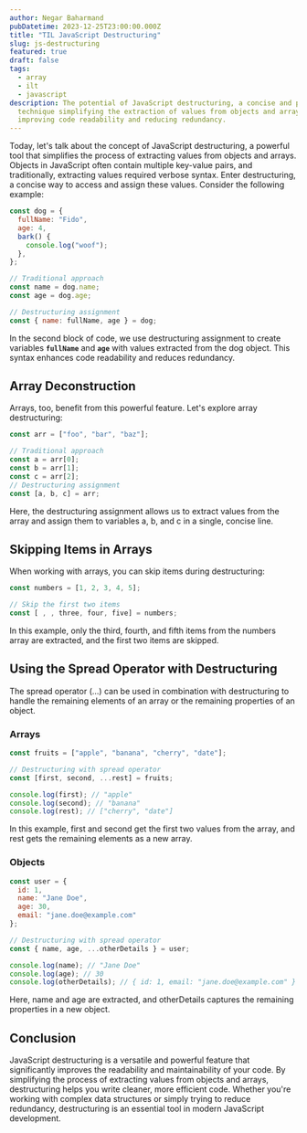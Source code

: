 ```yaml
---
author: Negar Baharmand
pubDatetime: 2023-12-25T23:00:00.000Z
title: "TIL JavaScript Destructuring"
slug: js-destructuring
featured: true
draft: false
tags:
  - array
  - ilt
  - javascript
description: The potential of JavaScript destructuring, a concise and powerful
  technique simplifying the extraction of values from objects and arrays,
  improving code readability and reducing redundancy.
---
```


Today, let's talk about the concept of JavaScript destructuring, a powerful tool that simplifies the process of extracting values from objects and arrays.
Objects in JavaScript often contain multiple key-value pairs, and traditionally, extracting values required verbose syntax. Enter destructuring, a concise way to access and assign these values. Consider the following example:

```javascript
const dog = {
  fullName: "Fido",
  age: 4,
  bark() {
    console.log("woof");
  },
};

// Traditional approach
const name = dog.name;
const age = dog.age;

// Destructuring assignment
const { name: fullName, age } = dog;
```

In the second block of code, we use destructuring assignment to create variables **`fullName`** and **`age`** with values extracted from the dog object. This syntax enhances code readability and reduces redundancy.

## Array Deconstruction

Arrays, too, benefit from this powerful feature. Let's explore array destructuring:

```javascript
const arr = ["foo", "bar", "baz"];

// Traditional approach
const a = arr[0];
const b = arr[1];
const c = arr[2];
// Destructuring assignment
const [a, b, c] = arr;
```
Here, the destructuring assignment allows us to extract values from the array and assign them to variables a, b, and c in a single, concise line.

## Skipping Items in Arrays
When working with arrays, you can skip items during destructuring:

```javascript
const numbers = [1, 2, 3, 4, 5];

// Skip the first two items
const [ , , three, four, five] = numbers;
```
In this example, only the third, fourth, and fifth items from the numbers array are extracted, and the first two items are skipped.

## Using the Spread Operator with Destructuring
The spread operator (...) can be used in combination with destructuring to handle the remaining elements of an array or the remaining properties of an object.

### Arrays
```javascript
const fruits = ["apple", "banana", "cherry", "date"];

// Destructuring with spread operator
const [first, second, ...rest] = fruits;

console.log(first); // "apple"
console.log(second); // "banana"
console.log(rest); // ["cherry", "date"]

```
In this example, first and second get the first two values from the array, and rest gets the remaining elements as a new array.

### Objects
```javascript
const user = {
  id: 1,
  name: "Jane Doe",
  age: 30,
  email: "jane.doe@example.com"
};

// Destructuring with spread operator
const { name, age, ...otherDetails } = user;

console.log(name); // "Jane Doe"
console.log(age); // 30
console.log(otherDetails); // { id: 1, email: "jane.doe@example.com" }

```
Here, name and age are extracted, and otherDetails captures the remaining properties in a new object.

## Conclusion
JavaScript destructuring is a versatile and powerful feature that significantly improves the readability and maintainability of your code. By simplifying the process of extracting values from objects and arrays, destructuring helps you write cleaner, more efficient code. Whether you're working with complex data structures or simply trying to reduce redundancy, destructuring is an essential tool in modern JavaScript development.